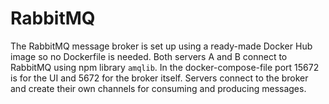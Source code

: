 # RabbitMQ

The RabbitMQ message broker is set up using a ready-made Docker Hub image so no Dockerfile is needed.
Both servers A and B connect to  RabbitMQ using npm library `amqlib`.
In the docker-compose-file port 15672 is for the UI and 5672 for the broker itself.
Servers connect to the broker and create their own channels for consuming and producing messages.
